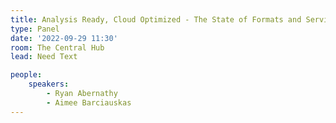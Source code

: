 ```yaml
---
title: Analysis Ready, Cloud Optimized - The State of Formats and Services
type: Panel
date: '2022-09-29 11:30'
room: The Central Hub
lead: Need Text

people:
    speakers:
        - Ryan Abernathy
        - Aimee Barciauskas
---
```

